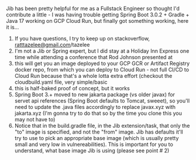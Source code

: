 Jib has been pretty helpful for me as a Fullstack Engineer so thought I'd contribute a little - I was having trouble getting Spring Boot 3.0.2 + Gradle + Java 17 working on GCP Cloud Run, but finally got something working, here it is...

1. If you have questions, I try to keep up on stackoverflow, ratttazelee@gmail.com/tazelee
2. I'm not a Jib or Spring expert, but I did stay at a Holiday Inn Express one time while attending a conference that Rod Johnson presented at
3. this will get you an image deployed to your GCP GCR or Artifact Registry docker repo, from which you can deploy to Cloud Run - not full CI/CD to Cloud Run because that's a whole lotta extra effort (checkout the cloudbuild.yaml file, very simple/basic
4. this is half-baked proof of concept, but it works
5. Spring Boot 3.+ moved to new jakarta package (vs older javax) for servet api references (Spring Boot defaults to Tomcat, sweeet), so you'll need to update the .java files accordingly to replace javax.xyz with jakarta.xyz (I'm gonna try to do that so by the time you clone this you may not have to)
6. Notice that in the build.gradle file, in the Jib extension/task, that only the "to" image is specified, and not the "from" image.  Jib has defaults it'll try to use to pick an appropriate base image (which is usually pretty small and very low in vulnereabilities).  This is important for you to understand, what base image Jib is using (please see point # 2)

